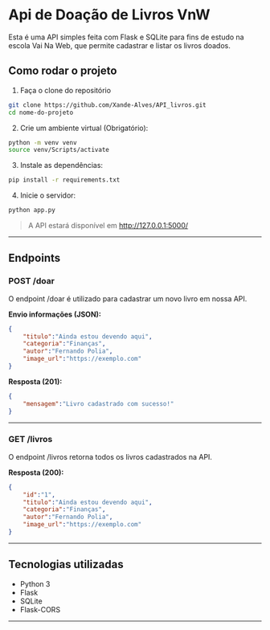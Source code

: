 # Api de Doação de Livros VnW

Esta é uma API simples feita com Flask e SQLite para fins de estudo na escola Vai Na Web, que permite cadastrar e listar os livros doados.

## Como rodar o projeto

1. Faça o clone do repositório
```bash
git clone https://github.com/Xande-Alves/API_livros.git
cd nome-do-projeto
```

2. Crie um ambiente virtual (Obrigatório):
```bash
python -m venv venv
source venv/Scripts/activate
```

3. Instale as dependências:
```bash
pip install -r requirements.txt
```

4. Inicie o servidor:
```bash
python app.py
```

> A API estará disponível em http://127.0.0.1:5000/

---

## Endpoints

### POST /doar

O endpoint /doar é utilizado para cadastrar um novo livro em nossa API.

**Envio informações (JSON):**
```json
{
    "titulo":"Ainda estou devendo aqui",
    "categoria":"Finanças",
    "autor":"Fernando Polia",
    "image_url":"https://exemplo.com"
}
```

**Resposta (201):**
```json
{
    "mensagem":"Livro cadastrado com sucesso!"
}
```

---

### GET /livros

O endpoint /livros retorna todos os livros cadastrados na API.

**Resposta (200):**
```json
{
    "id":"1",
    "titulo":"Ainda estou devendo aqui",
    "categoria":"Finanças",
    "autor":"Fernando Polia",
    "image_url":"https://exemplo.com"
}
```
---

##  Tecnologias utilizadas

- Python 3
- Flask
- SQLite
- Flask-CORS

---